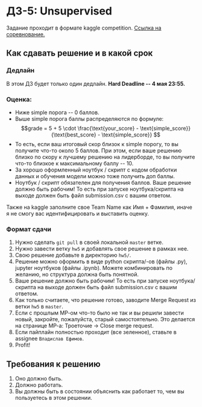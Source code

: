 # ДЗ-5: Unsupervised

Задание проходит в формате kaggle competition. [Ссылка на соревнование.](https://www.kaggle.com/t/24da158ef56949bc91c3353d895fe22a)

## Как сдавать решение и в какой срок

### Дедлайн
В этом ДЗ будет только один дедлайн.
**Hard Deadline -- 4 мая 23:55.**

### Оценка:
- Ниже simple порога -- 0 баллов.
- Выше simple порога баллы распределяются по формуле:
$$grade = 5 + 5 \cdot \frac{\text{your_score} - \text{simple_score}}{\text{best_score} - \text{simple_score}} $$
- То есть, если ваш итоговый скор близок к simple порогу, то вы получите что-то около 5 баллов. При этом, если ваше решению близко по скору к лучшему решению на лидерборде, то вы получите что-то близкое к максимальному баллу -- 10.
- За хорошо оформленный ноутбук / скрипт с кодом обработки данных и обучения модели можно тоже получить доп баллы.
- Ноутбук / скрипт обязателен для получения баллов. Ваше решение должно быть рабочим! То есть при запуске ноутбука/скрипта на выходе должен быть файл submission.csv с вашим ответом.

Также на kaggle заполните свое Team Name как Имя + Фамилия, иначе я не смогу вас идентифицировать и выставить оценку.

### Формат сдачи
1. Нужно сделать `git pull` в своей локальной `master` ветке.
2. Нужно завести ветку `hw5` и добавлять свое решение в рамках нее.
3. Свою решение добавьте в директорию `hw5/`.
4. Решение можно оформить в виде python скрипта/-ов (файлы .py), jupyter ноутбуков (файлы .ipynb). Можете комбинировать по желанию, но структура должна быть понятной.
5. Ваше решение должно быть рабочим! То есть при запуске ноутбука/скрипта на выходе должен быть файл submission.csv с вашим ответом.
6. Как только считаете, что решение готово, заводите Merge Request из ветки `hw5` в `master`.
7. Если с прошлым МР-ом что-то было не так и вы решили завести новый, закройте, пожалуйста, старый самостоятельно. Это делается на странице МР-а: Троеточие -> Close merge request.
8. Если пайплайн полностью проходит (все зеленное), ставьте в assignee `Владислав Ефимов`.
9. Profit!

## Требования к решению
1. Оно должно быть.
2. Должно работать.
3. Вы должны быть в состоянии объяснить как работает то, чем вы пользуетесь в этом решении.